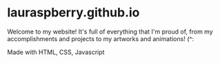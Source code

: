 # lauraspberry.github.io

Welcome to my website! It's full of everything that I'm proud of, from my accomplishments and projects to my artworks and animations! (^:

Made with HTML, CSS, Javascript
